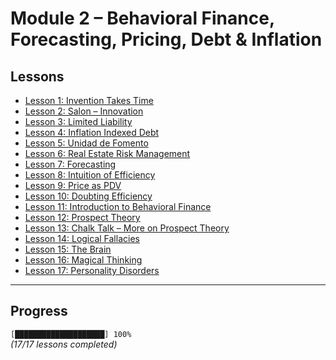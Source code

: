 # Module 2 – Behavioral Finance, Forecasting, Pricing, Debt & Inflation

## Lessons

- [Lesson 1: Invention Takes Time](lesson_1_invention_takes_time.md)  
- [Lesson 2: Salon – Innovation](lesson_2_salon_innovation.md)  
- [Lesson 3: Limited Liability](lesson_3_limited_liability.md)  
- [Lesson 4: Inflation Indexed Debt](lesson_4_inflation_indexed_debt.md)  
- [Lesson 5: Unidad de Fomento](lesson_5_unidad_de_fomento.md)  
- [Lesson 6: Real Estate Risk Management](lesson_6_real_estate_risk_management.md)  
- [Lesson 7: Forecasting](lesson_7_forecasting.md)  
- [Lesson 8: Intuition of Efficiency](lesson_8_intuition_of_efficiency.md)  
- [Lesson 9: Price as PDV](lesson_9_price_as_pdv.md)  
- [Lesson 10: Doubting Efficiency](lesson_10_doubting_efficiency.md)  
- [Lesson 11: Introduction to Behavioral Finance](lesson_11_intro_behavioral_finance.md)  
- [Lesson 12: Prospect Theory](lesson_12_prospect_theory.md)  
- [Lesson 13: Chalk Talk – More on Prospect Theory](lesson_13_chalktalk_prospect_theory.md)  
- [Lesson 14: Logical Fallacies](lesson_14_logical_fallacies.md)  
- [Lesson 15: The Brain](lesson_15_the_brain.md)  
- [Lesson 16: Magical Thinking](lesson_16_magical_thinking.md)  
- [Lesson 17: Personality Disorders](lesson_17_personality_disorders.md)  

---

## Progress

`[████████████████████] 100%`  
*(17/17 lessons completed)*
